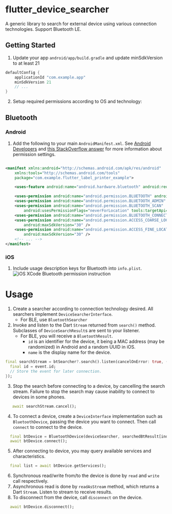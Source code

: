 # flutter_device_searcher

A generic library to search for external device using various connection technologies. Support Bluetooth LE.

## Getting Started

1. Update your app `android/app/build.gradle` and update minSdkVersion to at least 21
```groovy
defaultConfig {
    applicationId "com.example.app"
    minSdkVersion 21
    // ...
}
```
2. Setup required permissions according to OS and technology:

## Bluetooth
### Android

1. Add the following to your main `AndroidManifest.xml`.
   See [Android Developers](https://developer.android.com/guide/topics/connectivity/bluetooth/permissions)
   and [this StackOverflow answer](https://stackoverflow.com/a/70793272)
   for more information about permission settings.

```xml

<manifest xmlns:android="http://schemas.android.com/apk/res/android"
    xmlns:tools="http://schemas.android.com/tools"
    package="com.example.flutter_label_printer_example">

    <uses-feature android:name="android.hardware.bluetooth" android:required="true" />

    <uses-permission android:name="android.permission.BLUETOOTH" android:maxSdkVersion="30" />
    <uses-permission android:name="android.permission.BLUETOOTH_ADMIN" android:maxSdkVersion="30" />
    <uses-permission android:name="android.permission.BLUETOOTH_SCAN"
        android:usesPermissionFlags="neverForLocation" tools:targetApi="s" />
    <uses-permission android:name="android.permission.BLUETOOTH_CONNECT" />
    <uses-permission android:name="android.permission.ACCESS_COARSE_LOCATION"
        android:maxSdkVersion="30" />
    <uses-permission android:name="android.permission.ACCESS_FINE_LOCATION"
        android:maxSdkVersion="30" />
    <!-- ... -->
</manifest>
```

### iOS

1. Include usage description keys for Bluetooth into `info.plist`.
   ![iOS XCode Bluetooth permission instruction](README_img/ios-bluetooth-perm.png)

# Usage

1. Create a searcher according to connection technology desired. All searchers implement `DeviceSearcherInterface`.
   - For BLE, use `BluetoothSearcher`
2. Invoke and listen to the Dart `Stream` returned from `search()` method. Subclasses of `DeviceSearchResult`s are sent to your listener.
   - For BLE, you will receive a `BluetoothResult`. 
     - `id` is an identifier for the device, it being a MAC address (may be randomized) in Android and a random UUID in iOS.
     - `name` is the display name for the device.
```dart
final searchStream = btSearcher?.search().listen(cancelOnError: true, (event) {
  final id = event.id;
  // Store the event for later connection.
});
```
3. Stop the search before connecting to a device, by cancelling the search stream. Failure to stop the search may cause inability to connect to devices in some phones.
```dart
   await searchStream.cancel();
```
4. To connect a device, create a `DeviceInterface` implementation such as `BluetoothDevice`, passing the device you want to connect. Then call `connect` to connect to the device.
```dart
  final btDevice = BluetoothDevice(deviceSearcher, searchedBtResult[index]);
  await btDevice.connect();
```
5. After connecting to device, you may query available services and characteristics.
```dart
  final list = await btDevice.getServices();
```
6. Synchronous read/write from/to the device is done by `read` and `write` call respectively.
7. Asynchronous read is done by `readAsStream` method, which returns a Dart `Stream`. Listen to stream to receive results.
8. To disconnect from the device, call `disconnect` on the device.
```dart
  await btDevice.disconnect();
```